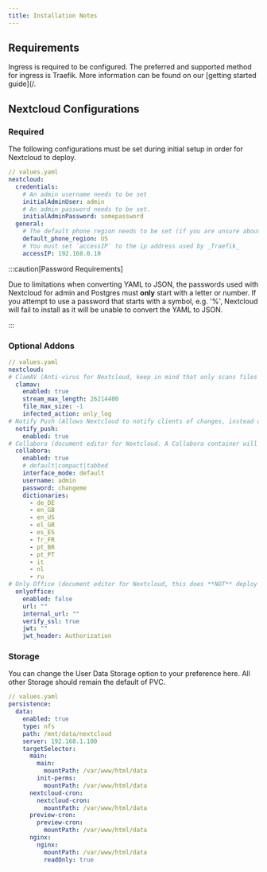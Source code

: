 ```yaml
---
title: Installation Notes
---
```


## Requirements

Ingress is required to be configured. The preferred and supported method for ingress is Traefik. More information can be found on our [getting started guide](/.

## Nextcloud Configurations

### Required

The following configurations must be set during initial setup in order for Nextcloud to deploy.

```yaml
// values.yaml
nextcloud:
  credentials:
    # An admin username needs to be set
    initialAdminUser: admin
    # An admin password needs to be set.
    initialAdminPassword: somepassword
  general:
    # The default phone region needs to be set (if you are unsure about your region, you can find your code for your region in this [wiki](https://en.wikipedia.org/wiki/ISO_3166-1_alpha-2#Officially_assigned_code_elements))
    default_phone_region: US
    # You must set `accessIP` to the ip address used by _Traefik_
    accessIP: 192.168.0.10
```

:::caution[Password Requirements]

Due to limitations when converting YAML to JSON, the passwords used with Nextcloud for admin and Postgres must **only** start with a letter or number. If you attempt to use a password that starts with a symbol, e.g. '%', Nextcloud will fail to install as it will be unable to convert the YAML to JSON.

:::

### Optional Addons

```yaml
// values.yaml
nextcloud:
# ClamAV (Anti-virus for Nextcloud, keep in mind that only scans files that Nextcloud posts to its endpoint. A Clam AV container will be deployed automatically.
  clamav:
    enabled: true
    stream_max_length: 26214400
    file_max_size: -1
    infected_action: only_log
# Notify Push (Allows Nextcloud to notify clients of changes, instead of clients having to poll. A Notify Push container will be deployed automatically). This is highly recommended to keep enabled.
  notify_push:
    enabled: true
# Collabora (document editor for Nextcloud. A Collabora container will be deployed automatically.
  collabora:
    enabled: true
    # default|compact|tabbed
    interface_mode: default
    username: admin
    password: changeme
    dictionaries:
      - de_DE
      - en_GB
      - en_US
      - el_GR
      - es_ES
      - fr_FR
      - pt_BR
      - pt_PT
      - it
      - nl
      - ru
# Only Office (document editor for Nextcloud, this does **NOT** deploy the Only Office container. You will need to have a separate installation.
  onlyoffice:
    enabled: false
    url: ""
    internal_url: ""
    verify_ssl: true
    jwt: ""
    jwt_header: Authorization
```

### Storage

You can change the User Data Storage option to your preference here. All other Storage should remain the default of PVC.

```yaml
// values.yaml
persistence:
  data:
    enabled: true
    type: nfs
    path: /mnt/data/nextcloud
    server: 192.168.1.100
    targetSelector:
      main:
        main:
          mountPath: /var/www/html/data
        init-perms:
          mountPath: /var/www/html/data
      nextcloud-cron:
        nextcloud-cron:
          mountPath: /var/www/html/data
      preview-cron:
        preview-cron:
          mountPath: /var/www/html/data
      nginx:
        nginx:
          mountPath: /var/www/html/data
          readOnly: true
```

